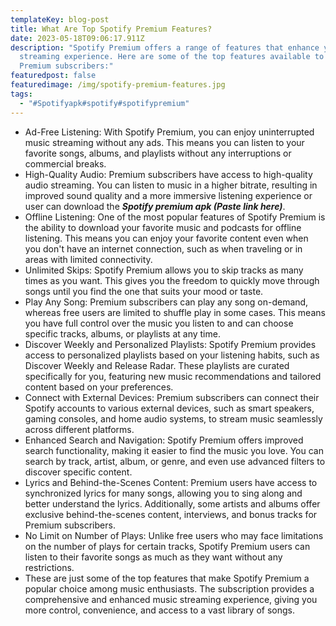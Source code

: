 ```yaml
---
templateKey: blog-post
title: What Are Top Spotify Premium Features?
date: 2023-05-18T09:06:17.911Z
description: "Spotify Premium offers a range of features that enhance your music
  streaming experience. Here are some of the top features available to Spotify
  Premium subscribers:"
featuredpost: false
featuredimage: /img/spotify-premium-features.jpg
tags:
  - "#Spotifyapk#spotify#spotifypremium"
---
```

* Ad-Free Listening: With Spotify Premium, you can enjoy uninterrupted music streaming without any ads. This means you can listen to your favorite songs, albums, and playlists without any interruptions or commercial breaks.
* High-Quality Audio: Premium subscribers have access to high-quality audio streaming. You can listen to music in a higher bitrate, resulting in improved sound quality and a more immersive listening experience or user can download the ***Spotify premium apk (Paste link here)***.
* Offline Listening: One of the most popular features of Spotify Premium is the ability to download your favorite music and podcasts for offline listening. This means you can enjoy your favorite content even when you don't have an internet connection, such as when traveling or in areas with limited connectivity.
* Unlimited Skips: Spotify Premium allows you to skip tracks as many times as you want. This gives you the freedom to quickly move through songs until you find the one that suits your mood or taste.
* Play Any Song: Premium subscribers can play any song on-demand, whereas free users are limited to shuffle play in some cases. This means you have full control over the music you listen to and can choose specific tracks, albums, or playlists at any time.
* Discover Weekly and Personalized Playlists: Spotify Premium provides access to personalized playlists based on your listening habits, such as Discover Weekly and Release Radar. These playlists are curated specifically for you, featuring new music recommendations and tailored content based on your preferences.
* Connect with External Devices: Premium subscribers can connect their Spotify accounts to various external devices, such as smart speakers, gaming consoles, and home audio systems, to stream music seamlessly across different platforms.
* Enhanced Search and Navigation: Spotify Premium offers improved search functionality, making it easier to find the music you love. You can search by track, artist, album, or genre, and even use advanced filters to discover specific content.
* Lyrics and Behind-the-Scenes Content: Premium users have access to synchronized lyrics for many songs, allowing you to sing along and better understand the lyrics. Additionally, some artists and albums offer exclusive behind-the-scenes content, interviews, and bonus tracks for Premium subscribers.
* No Limit on Number of Plays: Unlike free users who may face limitations on the number of plays for certain tracks, Spotify Premium users can listen to their favorite songs as much as they want without any restrictions.
* These are just some of the top features that make Spotify Premium a popular choice among music enthusiasts. The subscription provides a comprehensive and enhanced music streaming experience, giving you more control, convenience, and access to a vast library of songs.